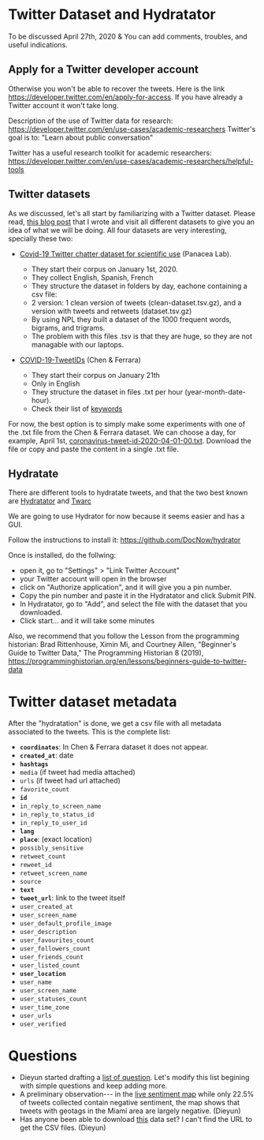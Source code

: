 # Twitter Dataset and Hydratator

To be discussed April 27th, 2020 & You can add comments, troubles, and useful indications.

## Apply for a Twitter developer account

Otherwise you won't be able to recover the tweets. Here is the link <https://developer.twitter.com/en/apply-for-access>. If you have already a Twitter account it won't take long.

Description of the use of Twitter data for research: <https://developer.twitter.com/en/use-cases/academic-researchers>
Twitter's goal is to: "Learn about public conversation"

Twitter has a useful research toolkit for academic researchers: <https://developer.twitter.com/en/use-cases/academic-researchers/helpful-tools>

## Twitter datasets 

As we discussed, let's all start by familiarizing with a Twitter dataset. Please read, [this blog post](https://covid.dh.miami.edu/2020/04/23/mining-twitter-and-covid-19-datasets/) that I wrote and visit all different datasets to give you an idea of what we will be doing. All four datasets are very interesting, specially these two: 

* [Covid-19 Twitter chatter dataset for scientific use](https://github.com/thepanacealab/covid19_twitter) (Panacea Lab).
   * They start their corpus on January 1st, 2020. 
   * They collect English, Spanish, French
   * They structure the dataset in folders by day, eachone containing a csv file: 
    - 2 version: 1 clean version of tweets (clean-dataset.tsv.gz), and a version with tweets and retweets (dataset.tsv.gz)
    - By using NPL they built a dataset of the 1000 frequent words, bigrams, and trigrams.
   * The problem with this files .tsv is that they are huge, so they are not managable with our laptops.
   
* [COVID-19-TweetIDs](https://github.com/echen102/COVID-19-TweetIDs) (Chen & Ferrara)
  * They start their corpus on January 21th
  * Only in English
  * They structure the dataset in files .txt per hour (year-month-date-hour). 
  * Check their list of [keywords](https://github.com/echen102/COVID-19-TweetIDs/blob/master/keywords.txt)

For now, the best option is to simply make some experiments with one of the .txt file from the Chen & Ferrara dataset. We can choose a day, for example, April 1st, [coronavirus-tweet-id-2020-04-01-00.txt](https://github.com/echen102/COVID-19-TweetIDs/blob/master/2020-04/coronavirus-tweet-id-2020-04-01-00.txt). Download the file or copy and paste the content in a single .txt file. 

## Hydratate 

There are different tools to hydratate tweets, and that the two best known are [Hydratator](https://github.com/DocNow/hydrator) and [Twarc](https://github.com/DocNow/twarc)

We are going to use Hydrator for now because it seems easier and has a GUI. 

Follow the instructions to install it: https://github.com/DocNow/hydrator 

Once is installed, do the follwing: 

- open it, go to "Settings" > "Link Twitter Account"
- your Twitter account will open in the browser 
- click on "Authorize application", and it will give you a pin number. 
- Copy the pin number and paste it in the Hydratator and click Submit PIN. 
- In Hydratator, go to "Add", and select the file with the dataset that you downloaded. 
- Click start... and it will take some minutes

Also, we recommend that you follow the Lesson from the programming historian: Brad Rittenhouse, Ximin Mi, and Courtney Allen, "Beginner's Guide to Twitter Data," The Programming Historian 8 (2019), <https://programminghistorian.org/en/lessons/beginners-guide-to-twitter-data> 

# Twitter dataset metadata

After the "hydratation" is done, we get a csv file with all metadata associated to the tweets. This is the complete list: 
* **`coordinates`**: In Chen & Ferrara dataset it does not appear.
* **`created_at`**:	date
* **`hashtags`**	
* `media`	(if tweet had media attached)
* `urls`	(if tweet had url attached)
* `favorite_count`	
* **`id`**
* `in_reply_to_screen_name`	
* `in_reply_to_status_id`	
* `in_reply_to_user_id`	
* **`lang`**	
* **`place`**:	(exact location)
* `possibly_sensitive`	
* `retweet_count`	
* `reweet_id`	
* `retweet_screen_name`	
* `source`
* **`text`**	
* **`tweet_url`**: link to the tweet itself	
* `user_created_at`		
* `user_screen_name`	
* `user_default_profile_image`	
* `user_description`	
* `user_favourites_count`	
* `user_followers_count`	
* `user_friends_count`	
* `user_listed_count`	
* **`user_location`**
* `user_name`	
* `user_screen_name`	
* `user_statuses_count`	
* `user_time_zone`	
* `user_urls`	
* `user_verified`


# Questions
- Dieyun started drafting a [list of question](https://github.com/dh-miami/narratives_covid19/blob/master/twitter-corpus/questions.md). Let's modify this list begining with simple questions and keep adding more. 
- A preliminary observation--- in the [live sentiment map](https://live.rlamsal.com.np/?__cf_chl_jschl_tk__=56d68a1ec26743f9e124698e38ddeff6b94f3cc4-1588141337-0-ASM3mO67d9FktZw1C0kqm4vBLC6AQPdaDAMWIrxsXHTRIUXoNz_FQ9cAQkOBr6RV2XrqK107UqzV_R9WsIPSBf6fYg4oxAc55rH9Xcc3VcGcrdvb928fRm6AetKR52-k2Y5CwTM9kUx12OMGQ70o1PEujur5xCI4kCt6ynhKpQMMEIgNSH39Eoq2diX5Djl0Ku2LWFetgr41AdLlsPyCdDyi8pU8tJSesewaVvg5PnOlvPX6XSgnlPBDbSn2nbg65bad2_Mp4lfiWW9x_Yhe42Y) while only 22.5% of tweets collected contain negative sentiment, the map shows that tweets with geotags in the Miami area are largely negative. (Dieyun)
- Has anyone been able to download [this](https://ieee-dataport.org/open-access/corona-virus-covid-19-tweets-dataset) data set? I can't find the URL to get the CSV files. (Dieyun)

